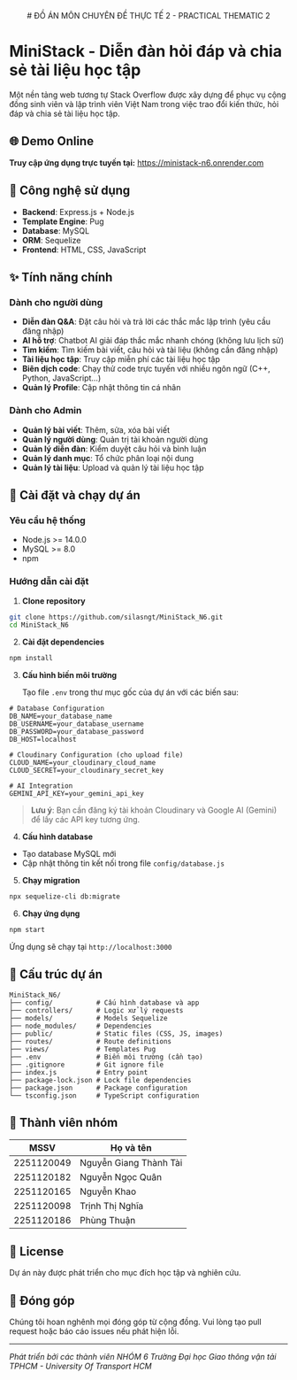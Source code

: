 <div align="center">
# ĐỒ ÁN MÔN CHUYÊN ĐỀ THỰC TẾ 2 - PRACTICAL THEMATIC 2
</div>

# MiniStack - Diễn đàn hỏi đáp và chia sẻ tài liệu học tập
Một nền tảng web tương tự Stack Overflow được xây dựng để phục vụ cộng đồng sinh viên và lập trình viên Việt Nam trong việc trao đổi kiến thức, hỏi đáp và chia sẻ tài liệu học tập.

## 🌐 Demo Online
**Truy cập ứng dụng trực tuyến tại:** https://ministack-n6.onrender.com

## 🚀 Công nghệ sử dụng
- **Backend**: Express.js + Node.js
- **Template Engine**: Pug
- **Database**: MySQL
- **ORM**: Sequelize
- **Frontend**: HTML, CSS, JavaScript

## ✨ Tính năng chính
### Dành cho người dùng
- **Diễn đàn Q&A**: Đặt câu hỏi và trả lời các thắc mắc lập trình (yêu cầu đăng nhập)
- **AI hỗ trợ**: Chatbot AI giải đáp thắc mắc nhanh chóng (không lưu lịch sử)
- **Tìm kiếm**: Tìm kiếm bài viết, câu hỏi và tài liệu (không cần đăng nhập)
- **Tài liệu học tập**: Truy cập miễn phí các tài liệu học tập
- **Biên dịch code**: Chạy thử code trực tuyến với nhiều ngôn ngữ (C++, Python, JavaScript...)
- **Quản lý Profile**: Cập nhật thông tin cá nhân

### Dành cho Admin
- **Quản lý bài viết**: Thêm, sửa, xóa bài viết
- **Quản lý người dùng**: Quản trị tài khoản người dùng
- **Quản lý diễn đàn**: Kiểm duyệt câu hỏi và bình luận
- **Quản lý danh mục**: Tổ chức phân loại nội dung
- **Quản lý tài liệu**: Upload và quản lý tài liệu học tập

## 🔧 Cài đặt và chạy dự án

### Yêu cầu hệ thống
- Node.js >= 14.0.0
- MySQL >= 8.0
- npm

### Hướng dẫn cài đặt

1. **Clone repository**
```bash
git clone https://github.com/silasngt/MiniStack_N6.git
cd MiniStack_N6
```

2. **Cài đặt dependencies**
```bash
npm install
```

3. **Cấu hình biến môi trường**
   
   Tạo file `.env` trong thư mục gốc của dự án với các biến sau:
```env
# Database Configuration
DB_NAME=your_database_name
DB_USERNAME=your_database_username
DB_PASSWORD=your_database_password
DB_HOST=localhost

# Cloudinary Configuration (cho upload file)
CLOUD_NAME=your_cloudinary_cloud_name
CLOUD_SECRET=your_cloudinary_secret_key

# AI Integration
GEMINI_API_KEY=your_gemini_api_key
```

> **Lưu ý**: Bạn cần đăng ký tài khoản Cloudinary và Google AI (Gemini) để lấy các API key tương ứng.

4. **Cấu hình database**
- Tạo database MySQL mới
- Cập nhật thông tin kết nối trong file `config/database.js`

5. **Chạy migration**
```bash
npx sequelize-cli db:migrate
```

6. **Chạy ứng dụng**
```bash
npm start
```

Ứng dụng sẽ chạy tại `http://localhost:3000`

## 📁 Cấu trúc dự án
```
MiniStack_N6/
├── config/           # Cấu hình database và app
├── controllers/      # Logic xử lý requests
├── models/           # Models Sequelize
├── node_modules/     # Dependencies
├── public/           # Static files (CSS, JS, images)
├── routes/           # Route definitions
├── views/            # Templates Pug
├── .env              # Biến môi trường (cần tạo)
├── .gitignore        # Git ignore file
├── index.js          # Entry point
├── package-lock.json # Lock file dependencies
├── package.json      # Package configuration
└── tsconfig.json     # TypeScript configuration
```

## 👥 Thành viên nhóm
| MSSV | Họ và tên |
|------|-----------|
| 2251120049 | Nguyễn Giang Thành Tài |
| 2251120182 | Nguyễn Ngọc Quân |
| 2251120165 | Nguyễn Khao |
| 2251120098 | Trịnh Thị Nghĩa |
| 2251120186 | Phùng Thuận |

## 📝 License
Dự án này được phát triển cho mục đích học tập và nghiên cứu.

## 🤝 Đóng góp
Chúng tôi hoan nghênh mọi đóng góp từ cộng đồng. Vui lòng tạo pull request hoặc báo cáo issues nếu phát hiện lỗi.

---
*Phát triển bởi các thành viên NHÓM 6 Trường Đại học Giao thông vận tải TPHCM - University Of Transport HCM*
